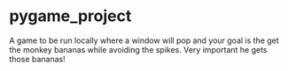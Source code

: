 # pygame_project
A game to be run locally where a window will pop and your goal is the get the monkey bananas while avoiding the spikes.
Very important he gets those bananas! 
